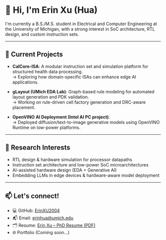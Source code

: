 # 👋 Hi, I'm Erin Xu (Hua)

I'm currently a B.S./M.S. student in Electrical and Computer Engineering at the University of Michigan, with a strong interest in SoC architecture, RTL design, and custom instruction sets.


---

## 🔧 Current Projects

- **CalCore-ISA**: A modular instruction set and simulation platform for structured health data processing.  
  → Exploring how domain-specific ISAs can enhance edge AI applications.

- **gLayout (UMich EDA Lab)**: Graph-based rule modeling for automated layout generation and PDK validation.  
  → Working on rule-driven cell factory generation and DRC-aware placement.

- **OpenVINO AI Deployment (Intel AI PC project)**:  
  → Deployed diffusion/text-to-image generative models using OpenVINO Runtime on low-power platforms.

---

## 🧠 Research Interests

- RTL design & hardware simulation for processor datapaths  
- Instruction set architecture and low-power SoC microarchitectures  
- AI-assisted hardware design (EDA + Generative AI)  
- Embedding LLMs in edge devices & hardware-aware model deployment

---

## 📫 Let's connect!

- 💻 GitHub: [ErinXU2004](https://github.com/ErinXU2004)  
- 📬 Email: erinhua@umich.edu  
- 🗂 Resume: [Erin Xu – PhD Resume (PDF)](link-to-your-resume.pdf)  
- 🌐 Portfolio (Coming soon...)

